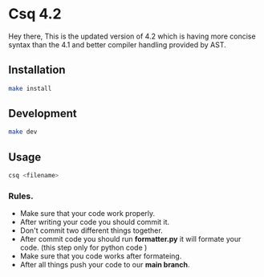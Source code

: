 # Csq 4.2

Hey there,
This is the updated version of 4.2 which is having more concise syntax than the 4.1 and better compiler handling provided by AST.

## Installation

```bash
make install
```

## Development

```bash
make dev
```

## Usage

```bash
csq <filename>
```

### Rules.

* Make sure that your code work properly.
* After writing your code you should commit it.
* Don't commit two different things together.
* After commit code you should run **formatter.py** it will formate your code. (this step only for python code )
* Make sure that you code works after formateing. 
* After all things push your code to our **main branch**.
